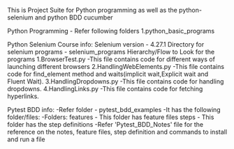 This is Project Suite for Python programming as well as the python-selenium and python BDD cucumber

Python Programming - Refer following folders
    1.python_basic_programs

Python Selenium Course info:
    Selenium version - 4.27.1
    Directory for selenium programs - selenium_programs
    Hierarchy/Flow to Look for the programs
        1.BrowserTest.py
            -This file contains code for different ways of launching different browsers
        2.HandlingWebElements.py
            -This file contains code for find_element method and waits(implicit wait,Explicit wait and Fluent Wait).
        3.HandlingDropdowns.py
            -This file contains code for handling dropdowns.
        4.HandlingLinks.py
            -This file contains code for fetching hyperlinks.

Pytest BDD info:
    -Refer folder - pytest_bdd_examples
        -It has the following folder/files:
            -Folders:
                features - This folder has feature files
                steps - This folder has the step definitions
            -Refer 'Pytest_BDD_Notes' file for the reference on the notes, feature files, step definition and commands to install and run a file

